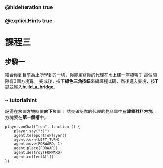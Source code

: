 ### @hideIteration true 
### @explicitHints true


# 課程三

## 步驟一
結合你到目前為止所學到的一切，你能編寫你的代理在水上建一座橋嗎？
這個間隙有3個方塊寬。
完成後，按下**綠色三角按鈕**來編譯程式碼，然後進入麥塊，按**T**鍵並輸入**build_a_bridge**。

### ~ tutorialhint
記得在放置方塊時要**向下**放置！
請先確認你的代理的物品庫中有**建築材料方塊**。方塊要在**第一個槽**中。

```ghost
player.onChat("run", function () {
    player.say(":)")
    agent.teleportToPlayer()
    agent.turn(LEFT_TURN)
    agent.move(FORWARD, 1)
    agent.place(FORWARD)
    agent.destroy(FORWARD)
    agent.collectAll()
})
``` 

